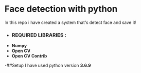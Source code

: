 # Face detection with python
In this repo i have created a system that's detect face and save it! 
- ### REQUIRED LIBRARIES :
- **Numpy**
- **Open CV**
- **Open CV Contrib**

-##Setup
I have used python version **3.6.9**

